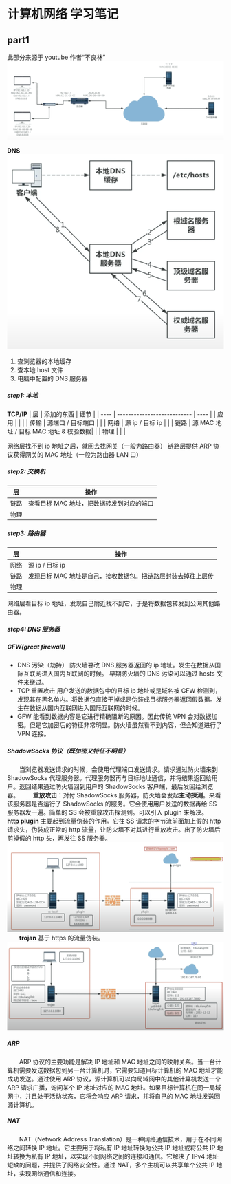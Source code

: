 # 计算机网络 学习笔记

## part1

此部分来源于 youtube 作者“不良林”
![](2023-11-03-00-45-53.png)

**DNS**
![](2023-11-03-00-46-26.png)

1. 查浏览器的本地缓存
2. 查本地 host 文件
3. 电脑中配置的 DNS 服务器

##### step1: 本地

**TCP/IP**
| 层 | 添加的东西 | 细节 |
| ---- | --------------------------- | ---- |
| 应用 | | |
| 传输 | 源端口 / 目标端口 | |
| 网络 | 源 ip / 目标 ip | |
| 链路 | 源 MAC 地址 / 目标 MAC 地址 & 校验数据| |
| 物理 | | |

网络层找不到 ip 地址之后，就回去找网关（一般为路由器）
链路层提供 ARP 协议获得网关的 MAC 地址（一般为路由器 LAN 口）

##### step2: 交换机

| 层   | 操作                                      |
| ---- | ----------------------------------------- |
| 链路 | 查看目标 MAC 地址，把数据转发到对应的端口 |
| 物理 |                                           |

##### step3: 路由器

| 层   | 操作                                                          |
| ---- | ------------------------------------------------------------- |
| 网络 | 源 ip / 目标 ip                                               |
| 链路 | 发现目标 MAC 地址是自己，接收数据包。把链路层封装去掉往上层传 |
| 物理 |                                                               |

网络层看目标 ip 地址，发现自己附近找不到它，于是将数据包转发到公网其他路由器。

##### step4: DNS 服务器

##### GFW(great firewall)

- DNS 污染（劫持）
  防火墙篡改 DNS 服务器返回的 ip 地址。发生在数据从国际互联网进入国内互联网的时候。
  早期防火墙的 DNS 污染可以通过 hosts 文件来绕过。
- TCP 重置攻击
  用户发送的数据包中的目标 ip 地址或是域名被 GFW 检测到，发现其在黑名单内。将数据包直接干掉或是伪装成目标服务器返回假数据。发生在数据从国内互联网进入国际互联网的时候。
- GFW 能看到数据内容是它进行精确阻断的原因。因此传统 VPN 会对数据加密。但是它加密后的特征非常明显。防火墙虽然看不到内容，但会知道进行了 VPN 连接。

##### ShadowSocks 协议（既加密又特征不明显）

&emsp;&emsp;当浏览器发送请求的时候，会使用代理端口发送请求。请求通过防火墙来到 ShadowSocks 代理服务器。代理服务器再与目标地址通信，并将结果返回给用户。返回结果通过防火墙回到用户的 ShadowSocks 客户端，最后发回给浏览器。
&emsp;&emsp;**重放攻击**：对付 ShadowSocks 服务器，防火墙会发起**主动探测**。来看该服务器是否运行了 ShadowSocks 的服务。它会使用用户发送的数据再给 SS 服务器发一遍。简单的 SS 会被重放攻击探测到。可以引入 plugin 来解决。
&emsp;&emsp;**http plugin** 主要起到流量伪装的作用。它往 SS 请求的字节流前面加上假的 http 请求头，伪装成正常的 http 流量，让防火墙不对其进行重放攻击。出了防火墙后剪掉假的 http 头，再发往 SS 服务器。
![](2023-11-03-23-44-53.png)
&emsp;&emsp;**trojan** 基于 https 的流量伪装。
![](2023-11-04-00-27-35.png)

##### ARP

&emsp;&emsp;ARP 协议的主要功能是解决 IP 地址和 MAC 地址之间的映射关系。当一台计算机需要发送数据包到另一台计算机时，它需要知道目标计算机的 MAC 地址才能成功发送。通过使用 ARP 协议，源计算机可以向局域网中的其他计算机发送一个 ARP 请求广播，询问某个 IP 地址对应的 MAC 地址。如果目标计算机在同一局域网中，并且处于活动状态，它将会响应 ARP 请求，并将自己的 MAC 地址发送回源计算机。

##### NAT

&emsp;&emsp;NAT（Network Address Translation）是一种网络通信技术，用于在不同网络之间转换 IP 地址。它主要用于将私有 IP 地址转换为公共 IP 地址或将公共 IP 地址转换为私有 IP 地址，以实现不同网络之间的连接和通信。它解决了 IPv4 地址短缺的问题，并提供了网络安全性。通过 NAT，多个主机可以共享单个公共 IP 地址，实现网络通信和连接。
